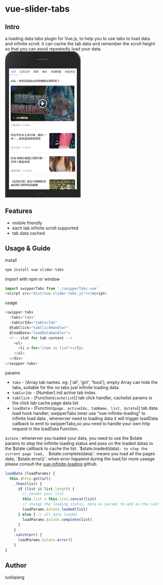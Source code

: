 # vue-slider-tabs

## Intro
a loading data tabs plugin for Vue.js, to help you to use tabs to load data and infinite scroll.
it can cache the tab data and remember the scroll height so that you can avoid repeatedly load your data.
![GitHub](demo.png)
## Features
* mobile friendly
* each tab infinite scroll supported
* tab data cached

## Usage & Guide
install
```js
npm install vue-slider-tabs
```
import with npm or window
```js
import swipperTabs from './swipperTabs.vue'
<scirpt src="dist/vue-slider-tabs.js"></script>
```
usage
```js
<swipper-tabs
  :tabs="tabs"
  :tabCurIdx="tabCurIdx"
  @tabClick="tabClickHandler"
  @loadData="loadDataHandler">
  <!-- slot for tab content -->
    <ul>
      <li v-for="item in list"></li>
    </ul>
  </div>
</swipper-tabs>
```
params
* `tabs` - [Array tab names. eg: ['all', 'girl', 'food'], empty Array can hide the tabs, suitable for the no tabs just infinite loading data.
* `tabCurIdx` - [Number] init active tab index.
* `tabClick` - [Function(`cachelist`)] tab click handler, cachelist params is the click tab cache page data list
* `loadData` - [Function(`page, activeIdx, tabName, list, $state`)] tab data load hook handler; swipperTabs inner use “vue-infinite-loading” to infinite load data , whenerver need to loading data it will trigger loadData callback to emit to swipperTabs,so you need to handle your own http request in the loadData Function.

`$state:` whenerver you loaded your data, you need to use the $state params to stop the inifinite loading status and pass on the loaded datas to the $state callback to cache the list.
 `$state.loaded(data)`: to stop the current page load, 
 `$state.complete(data)`: means you load all the pages data,
 `$state.error()`: when error happend during the load,for more useage please consult the [vue-infinite-loading](https://github.com/PeachScript/vue-infinite-loading) github.

```js
loadData (loadParams) {
  this.$http.get(url)
    .then(list) {
      if (list && list.length) {
        // render your list
        this.list = this.list.concat(list)
        // change the loading status, data as params to add as the cache list
        loadParams.$state.loaded(list)
      } else { // all data loaded
        loadParams.$state.complete(list)
      }
    }
    .catch(err) {
      loadParams.$state.error()
    }
}
``` 
## Author
luoliqiang
